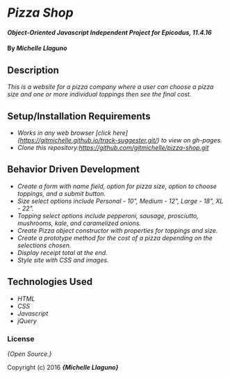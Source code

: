 # _Pizza Shop_

#### _Object-Oriented Javascript Independent Project for Epicodus, 11.4.16_

#### By _**Michelle Llaguno**_

## Description

_This is a website for a pizza company where a user can choose a pizza size and one or more individual toppings then see the final cost._

## Setup/Installation Requirements

* _Works in any web browser [click here] (https://gitmichelle.github.io/track-suggester.git/) to view on gh-pages._
* _Clone this repository:https://github.com/gitmichelle/pizza-shop.git_

## Behavior Driven Development

* _Create a form with name field, option for pizza size, option to choose toppings, and a submit button._
* _Size select options include Personal - 10", Medium - 12", Large - 18", XL - 22"._
* _Topping select options include pepperoni, sausage, prosciutto, mushrooms, kale, and caramelized onions._
* _Create Pizza object constructor with properties for toppings and size._
* _Create a prototype method for the cost of a pizza depending on the selections chosen._
* _Display receipt total at the end._
* _Style site with CSS and images._

## Technologies Used

* _HTML_
* _CSS_
* _Javascript_
* _jQuery_

### License

*{Open Source.}*

Copyright (c) 2016 **_{Michelle Llaguno}_**
